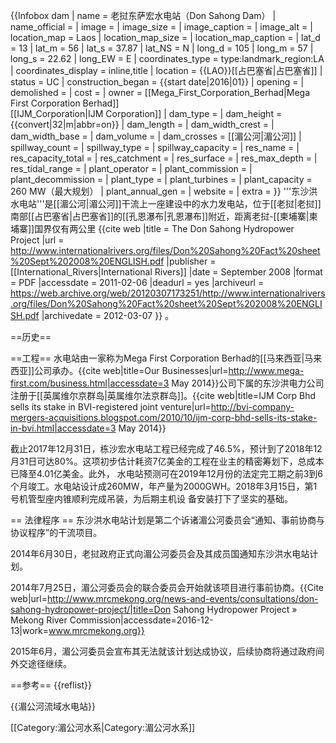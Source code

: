 {{Infobox dam
| name                 = 老挝东萨宏水电站（Don Sahong Dam）
| name_official        =
| image                =
| image_size           =
| image_caption        =
| image_alt            =
| location_map         = Laos
| location_map_size    =
| location_map_caption =
| lat_d                = 13
| lat_m                = 56
| lat_s                = 37.87
| lat_NS               = N
| long_d               = 105
| long_m               = 57
| long_s               = 22.62
| long_EW              = E
| coordinates_type     = type:landmark_region:LA
| coordinates_display  = inline,title
| location             = {{LAO}}[[占巴塞省|占巴塞省]]
| status               = UC
| construction_began   = {{start date|2016|01}}
| opening              =
| demolished           =
| cost                 =
| owner                = [[Mega_First_Corporation_Berhad|Mega First Corporation Berhad]]<br/>[[IJM_Corporation|IJM Corporation]]
| dam_type             =
| dam_height           = {{convert|32|m|abbr=on}}
| dam_length           =
| dam_width_crest      =
| dam_width_base       =
| dam_volume           =
| dam_crosses          = [[湄公河|湄公河]]
| spillway_count       =
| spillway_type        =
| spillway_capacity    =
| res_name             =
| res_capacity_total   =
| res_catchment        =
| res_surface          =
| res_max_depth        =
| res_tidal_range      =
| plant_operator       =
| plant_commission     =
| plant_decommission   =
| plant_type           =
| plant_turbines       =
| plant_capacity       = 260 MW（最大规划）
| plant_annual_gen     =
| website              =
| extra                =
}}
'''东沙洪水电站'''是[[湄公河|湄公河]]干流上一座建设中的水力发电站，位于[[老挝|老挝]]南部[[占巴塞省|占巴塞省]]的[[孔恩瀑布|孔恩瀑布]]附近，距离老挝-[[柬埔寨|柬埔寨]]国界仅有两公里<ref name=ir-sahong>
{{cite web
 |title       = The Don Sahong Hydropower Project
 |url         = http://www.internationalrivers.org/files/Don%20Sahong%20Fact%20sheet%20Sept%202008%20ENGLISH.pdf
 |publisher   = [[International_Rivers|International Rivers]]
 |date        = September 2008
 |format      = PDF
 |accessdate  = 2011-02-06
 |deadurl     = yes
 |archiveurl  = https://web.archive.org/web/20120307173251/http://www.internationalrivers.org/files/Don%20Sahong%20Fact%20sheet%20Sept%202008%20ENGLISH.pdf
 |archivedate = 2012-03-07
}}
</ref>。

==历史==

==工程==
水电站由一家称为Mega First Corporation Berhad的[[马来西亚|马来西亚]]公司承办。<ref>{{cite web|title=Our Businesses|url=http://www.mega-first.com/business.html|accessdate=3 May 2014}}</ref>公司下属的东沙洪电力公司注册于[[英属维尔京群岛|英属维尔法京群岛]]。<ref>{{cite web|title=IJM Corp Bhd sells its stake in BVI-registered joint venture|url=http://bvi-company-mergers-acquisitions.blogspot.com/2010/10/ijm-corp-bhd-sells-its-stake-in-bvi.html|accessdate=3 May 2014}}</ref>

截止2017年12月31日，栋沙宏水电站工程已经完成了46.5%，预计到了2018年12月31日可达80%。这项初步估计耗资7亿美金的工程在业主的精密筹划下，总成本已降至4.01亿美金。此外，
水电站预测可在2019年12月份的法定完工期之前3到6个月竣工。水电站设计成260MW，年产量为2000GWH。2018年3月15日，第1号机管型座内锥顺利完成吊装，为后期主机设
备安装打下了坚实的基础。

== 法律程序 ==
东沙洪水电站计划是第二个诉诸湄公河委员会“通知、事前协商与协议程序”的干流项目。

2014年6月30日，老挝政府正式向湄公河委员会及其成员国通知东沙洪水电站计划。

2014年7月25日，湄公河委员会的联合委员会开始就该项目进行事前协商。<ref>{{Cite web|url=http://www.mrcmekong.org/news-and-events/consultations/don-sahong-hydropower-project/|title=Don Sahong Hydropower Project » Mekong River Commission|accessdate=2016-12-13|work=www.mrcmekong.org}}</ref>

2015年6月，湄公河委员会宣布其无法就该计划达成协议，后续协商将通过政府间外交途径继续。

==参考==
{{reflist}}

{{湄公河流域水电站}}

[[Category:湄公河水系|Category:湄公河水系]]